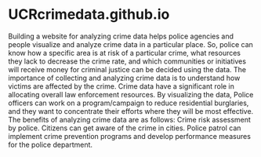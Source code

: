 # UCRcrimedata.github.io
Building a website for analyzing crime data helps police agencies and people visualize and analyze crime data in a particular place. So, police can know how a specific area is at risk of a particular crime, what resources they lack to decrease the crime rate, and which communities or initiatives will receive money for criminal justice can be decided using the data.
The importance of collecting and analyzing crime data is to understand how victims are affected by the crime. Crime data have a significant role in allocating overall law enforcement resources. By visualizing the data, Police officers can work on a program/campaign to reduce residential burglaries, and they want to concentrate their efforts where they will be most effective.
The benefits of analyzing crime data are as follows: Crime risk assessment by police. Citizens can get aware of the crime in cities. Police patrol can implement crime prevention programs and develop performance measures for the police department.
